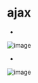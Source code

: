 # ajax

-
![image](https://user-images.githubusercontent.com/54789601/113565132-77197900-9645-11eb-9cd9-e7852f5a70f4.png)

-
![image](https://user-images.githubusercontent.com/54789601/113565137-784aa600-9645-11eb-96b1-1e2f0cb4ea04.png)
